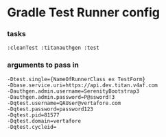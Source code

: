 # Gradle Test Runner config

### tasks
`:cleanTest :titanauthgen :test`

### arguments to pass in
```
-Dtest.single={NameOfRunnerClass ex TestForm}
-Dbase.service.uri=https://api.dev.titan.v4af.com
-Dauthgen.admin.username=SerenityBootstrap3
-Dauthgen.admin.password=P@ssword!3
-Dqtest.username=QAUser@vertafore.com
-Dqtest.password=password123
-Dqtest.pid=81577
-Dqtest.domain=vertafore
-Dqtest.cycleid=
```

